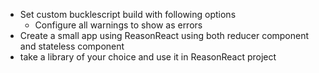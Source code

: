 - Set custom bucklescript build with following options
  - Configure all warnings to show as errors
- Create a small app using ReasonReact using both reducer component and stateless component
- take a library of your choice and use it in ReasonReact project
  
  